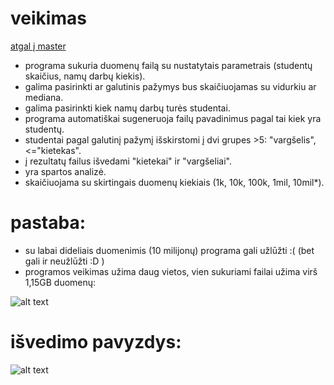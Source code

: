 # veikimas
[atgal į master](https://github.com/AntanasU/projektinis-darbas)
- programa sukuria duomenų failą su nustatytais parametrais (studentų skaičius, namų darbų kiekis).
- galima pasirinkti ar galutinis pažymys bus skaičiuojamas su vidurkiu ar mediana.
- galima pasirinkti kiek namų darbų turės studentai.
- programa automatiškai sugeneruoja failų pavadinimus pagal tai kiek yra studentų.
- studentai pagal galutinį pažymį išskirstomi į dvi grupes >5: "vargšelis", <="kietekas".
- į rezultatų failus išvedami "kietekai" ir "vargšeliai".
- yra spartos analizė.
- skaičiuojama su skirtingais duomenų kiekiais (1k, 10k, 100k, 1mil, 10mil*).

# pastaba:
- su labai dideliais duomenimis (10 milijonų) programa gali užlūžti :( (bet gali ir neužlūžti :D )
- programos veikimas užima daug vietos, vien sukuriami failai užima virš 1,15GB duomenų:

![alt text](atmintis.png)


# išvedimo pavyzdys:
![alt text](laikas.png)
